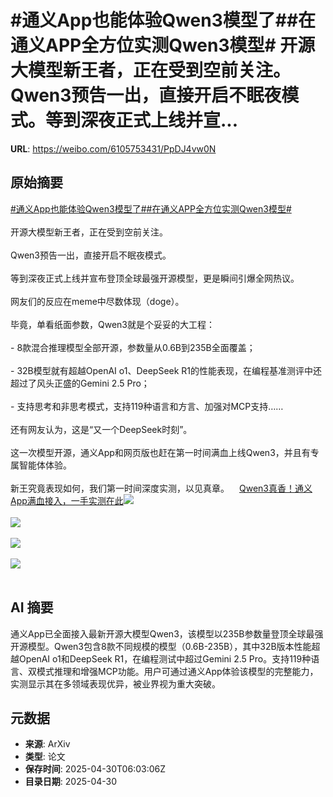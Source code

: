 # #通义App也能体验Qwen3模型了##在通义APP全方位实测Qwen3模型# 开源大模型新王者，正在受到空前关注。Qwen3预告一出，直接开启不眠夜模式。等到深夜正式上线并宣...

**URL**: https://weibo.com/6105753431/PpDJ4vw0N

## 原始摘要

<a href="https://m.weibo.cn/search?containerid=231522type%3D1%26t%3D10%26q%3D%23%E9%80%9A%E4%B9%89App%E4%B9%9F%E8%83%BD%E4%BD%93%E9%AA%8CQwen3%E6%A8%A1%E5%9E%8B%E4%BA%86%23&amp;extparam=%23%E9%80%9A%E4%B9%89App%E4%B9%9F%E8%83%BD%E4%BD%93%E9%AA%8CQwen3%E6%A8%A1%E5%9E%8B%E4%BA%86%23" data-hide=""><span class="surl-text">#通义App也能体验Qwen3模型了#</span></a><a href="https://m.weibo.cn/search?containerid=231522type%3D1%26t%3D10%26q%3D%23%E5%9C%A8%E9%80%9A%E4%B9%89APP%E5%85%A8%E6%96%B9%E4%BD%8D%E5%AE%9E%E6%B5%8BQwen3%E6%A8%A1%E5%9E%8B%23&amp;extparam=%23%E5%9C%A8%E9%80%9A%E4%B9%89APP%E5%85%A8%E6%96%B9%E4%BD%8D%E5%AE%9E%E6%B5%8BQwen3%E6%A8%A1%E5%9E%8B%23" data-hide=""><span class="surl-text">#在通义APP全方位实测Qwen3模型#</span></a> <br><br>开源大模型新王者，正在受到空前关注。<br><br>Qwen3预告一出，直接开启不眠夜模式。<br><br>等到深夜正式上线并宣布登顶全球最强开源模型，更是瞬间引爆全网热议。<br><br>网友们的反应在meme中尽数体现（doge）。<br><br>毕竟，单看纸面参数，Qwen3就是个妥妥的大工程：<br><br>- 8款混合推理模型全部开源，参数量从0.6B到235B全面覆盖；<br><br>- 32B模型就有超越OpenAI o1、DeepSeek R1的性能表现，在编程基准测评中还超过了风头正盛的Gemini 2.5 Pro；<br><br>- 支持思考和非思考模式，支持119种语言和方言、加强对MCP支持……<br><br>还有网友认为，这是“又一个DeepSeek时刻”。<br><br>这一次模型开源，通义App和网页版也赶在第一时间满血上线Qwen3，并且有专属智能体体验。<br><br>新王究竟表现如何，我们第一时间深度实测，以见真章。<a href="https://weibo.cn/sinaurl?u=https%3A%2F%2Fmp.weixin.qq.com%2Fs%2FBOejWe64h4rGBQPORLg0HQ" data-hide=""><span class="url-icon"><img style="width: 1rem;height: 1rem" src="https://h5.sinaimg.cn/upload/2015/09/25/3/timeline_card_small_web_default.png" referrerpolicy="no-referrer"></span><span class="surl-text">Qwen3真香！通义App满血接入，一手实测在此</span></a><img style="" src="https://tvax2.sinaimg.cn/large/006Fd7o3ly1i0yq94bc6vj30u00k0wpt.jpg" referrerpolicy="no-referrer"><br><br><img style="" src="https://tvax3.sinaimg.cn/large/006Fd7o3ly1i0yq974fp0j30xc0p0q75.jpg" referrerpolicy="no-referrer"><br><br><img style="" src="https://tvax4.sinaimg.cn/large/006Fd7o3ly1i0yq9ode3sj30p00jg0xu.jpg" referrerpolicy="no-referrer"><br><br><img style="" src="https://tvax4.sinaimg.cn/large/006Fd7o3ly1i0yqa8kfnlj30u01uoagf.jpg" referrerpolicy="no-referrer"><br><br>

## AI 摘要

通义App已全面接入最新开源大模型Qwen3，该模型以235B参数量登顶全球最强开源模型。Qwen3包含8款不同规模的模型（0.6B-235B），其中32B版本性能超越OpenAI o1和DeepSeek R1，在编程测试中超过Gemini 2.5 Pro。支持119种语言、双模式推理和增强MCP功能。用户可通过通义App体验该模型的完整能力，实测显示其在多领域表现优异，被业界视为重大突破。

## 元数据

- **来源**: ArXiv
- **类型**: 论文
- **保存时间**: 2025-04-30T06:03:06Z
- **目录日期**: 2025-04-30
